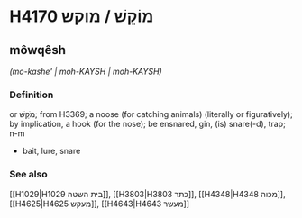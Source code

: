 # H4170 מוֹקֵשׁ / מוקש

## môwqêsh

_(mo-kashe' | moh-KAYSH | moh-KAYSH)_

### Definition

or מֹקֵשׁ; from H3369; a noose (for catching animals) (literally or figuratively); by implication, a hook (for the nose); be ensnared, gin, (is) snare(-d), trap; n-m

- bait, lure, snare

### See also

[[H1029|H1029 בית השטה]], [[H3803|H3803 כתר]], [[H4348|H4348 מכוה]], [[H4625|H4625 מעקש]], [[H4643|H4643 מעשר]]
